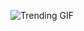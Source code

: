 
<!-- GIF_SECTION -->
![Trending GIF](https://media3.giphy.com/media/v1.Y2lkPThiYjIxNzcycmFvcmhibXpzeTA2ejJ4eHE2c2s2MG82ZjNvZzh5dXl1Z2tjcWl1MSZlcD12MV9naWZzX3NlYXJjaCZjdD1n/gmg7s5bBQzlN6/giphy.gif)
<!-- END_GIF_SECTION -->
